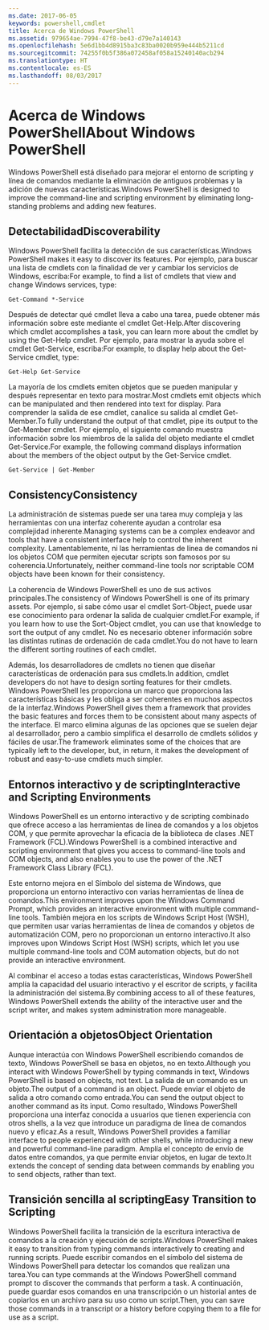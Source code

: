 ```yaml
---
ms.date: 2017-06-05
keywords: powershell,cmdlet
title: Acerca de Windows PowerShell
ms.assetid: 979654ae-7994-47f8-be43-d79e7a140143
ms.openlocfilehash: 5e6d1bb4d8915ba3c83ba0020b959e444b5211cd
ms.sourcegitcommit: 74255f0b5f386a072458af058a15240140acb294
ms.translationtype: HT
ms.contentlocale: es-ES
ms.lasthandoff: 08/03/2017
---
```

# <a name="about-windows-powershell"></a><span data-ttu-id="0d66d-103">Acerca de Windows PowerShell</span><span class="sxs-lookup"><span data-stu-id="0d66d-103">About Windows PowerShell</span></span>
<span data-ttu-id="0d66d-104">Windows PowerShell está diseñado para mejorar el entorno de scripting y línea de comandos mediante la eliminación de antiguos problemas y la adición de nuevas características.</span><span class="sxs-lookup"><span data-stu-id="0d66d-104">Windows PowerShell is designed to improve the command-line and scripting environment by eliminating long-standing problems and adding new features.</span></span>

## <a name="discoverability"></a><span data-ttu-id="0d66d-105">Detectabilidad</span><span class="sxs-lookup"><span data-stu-id="0d66d-105">Discoverability</span></span>
<span data-ttu-id="0d66d-106">Windows PowerShell facilita la detección de sus características.</span><span class="sxs-lookup"><span data-stu-id="0d66d-106">Windows PowerShell makes it easy to discover its features.</span></span> <span data-ttu-id="0d66d-107">Por ejemplo, para buscar una lista de cmdlets con la finalidad de ver y cambiar los servicios de Windows, escriba:</span><span class="sxs-lookup"><span data-stu-id="0d66d-107">For example, to find a list of cmdlets that view and change Windows services, type:</span></span>

```
Get-Command *-Service
```

<span data-ttu-id="0d66d-108">Después de detectar qué cmdlet lleva a cabo una tarea, puede obtener más información sobre este mediante el cmdlet Get-Help.</span><span class="sxs-lookup"><span data-stu-id="0d66d-108">After discovering which cmdlet accomplishes a task, you can learn more about the cmdlet by using the Get-Help cmdlet.</span></span> <span data-ttu-id="0d66d-109">Por ejemplo, para mostrar la ayuda sobre el cmdlet Get-Service, escriba:</span><span class="sxs-lookup"><span data-stu-id="0d66d-109">For example, to display help about the Get-Service cmdlet, type:</span></span>

```
Get-Help Get-Service
```
<span data-ttu-id="0d66d-110">La mayoría de los cmdlets emiten objetos que se pueden manipular y después representar en texto para mostrar.</span><span class="sxs-lookup"><span data-stu-id="0d66d-110">Most cmdlets emit objects which can be manipulated and then rendered into text for display.</span></span> <span data-ttu-id="0d66d-111">Para comprender la salida de ese cmdlet, canalice su salida al cmdlet Get-Member.</span><span class="sxs-lookup"><span data-stu-id="0d66d-111">To fully understand the output of that cmdlet, pipe its output to the Get-Member cmdlet.</span></span> <span data-ttu-id="0d66d-112">Por ejemplo, el siguiente comando muestra información sobre los miembros de la salida del objeto mediante el cmdlet Get-Service.</span><span class="sxs-lookup"><span data-stu-id="0d66d-112">For example, the following command displays information about the members of the object output by the Get-Service cmdlet.</span></span>

```
Get-Service | Get-Member
```

## <a name="consistency"></a><span data-ttu-id="0d66d-113">Consistency</span><span class="sxs-lookup"><span data-stu-id="0d66d-113">Consistency</span></span>
<span data-ttu-id="0d66d-114">La administración de sistemas puede ser una tarea muy compleja y las herramientas con una interfaz coherente ayudan a controlar esa complejidad inherente.</span><span class="sxs-lookup"><span data-stu-id="0d66d-114">Managing systems can be a complex endeavor and tools that have a consistent interface help to control the inherent complexity.</span></span> <span data-ttu-id="0d66d-115">Lamentablemente, ni las herramientas de línea de comandos ni los objetos COM que permiten ejecutar scripts son famosos por su coherencia.</span><span class="sxs-lookup"><span data-stu-id="0d66d-115">Unfortunately, neither command-line tools nor scriptable COM objects have been known for their consistency.</span></span>

<span data-ttu-id="0d66d-116">La coherencia de Windows PowerShell es uno de sus activos principales.</span><span class="sxs-lookup"><span data-stu-id="0d66d-116">The consistency of Windows PowerShell is one of its primary assets.</span></span> <span data-ttu-id="0d66d-117">Por ejemplo, si sabe cómo usar el cmdlet Sort-Object, puede usar ese conocimiento para ordenar la salida de cualquier cmdlet.</span><span class="sxs-lookup"><span data-stu-id="0d66d-117">For example, if you learn how to use the Sort-Object cmdlet, you can use that knowledge to sort the output of any cmdlet.</span></span> <span data-ttu-id="0d66d-118">No es necesario obtener información sobre las distintas rutinas de ordenación de cada cmdlet.</span><span class="sxs-lookup"><span data-stu-id="0d66d-118">You do not have to learn the different sorting routines of each cmdlet.</span></span>

<span data-ttu-id="0d66d-119">Además, los desarrolladores de cmdlets no tienen que diseñar características de ordenación para sus cmdlets.</span><span class="sxs-lookup"><span data-stu-id="0d66d-119">In addition, cmdlet developers do not have to design sorting features for their cmdlets.</span></span> <span data-ttu-id="0d66d-120">Windows PowerShell les proporciona un marco que proporciona las características básicas y les obliga a ser coherentes en muchos aspectos de la interfaz.</span><span class="sxs-lookup"><span data-stu-id="0d66d-120">Windows PowerShell gives them a framework that provides the basic features and forces them to be consistent about many aspects of the interface.</span></span> <span data-ttu-id="0d66d-121">El marco elimina algunas de las opciones que se suelen dejar al desarrollador, pero a cambio simplifica el desarrollo de cmdlets sólidos y fáciles de usar.</span><span class="sxs-lookup"><span data-stu-id="0d66d-121">The framework eliminates some of the choices that are typically left to the developer, but, in return, it makes the development of robust and easy-to-use cmdlets much simpler.</span></span>

## <a name="interactive-and-scripting-environments"></a><span data-ttu-id="0d66d-122">Entornos interactivo y de scripting</span><span class="sxs-lookup"><span data-stu-id="0d66d-122">Interactive and Scripting Environments</span></span>
<span data-ttu-id="0d66d-123">Windows PowerShell es un entorno interactivo y de scripting combinado que ofrece acceso a las herramientas de línea de comandos y a los objetos COM, y que permite aprovechar la eficacia de la biblioteca de clases .NET Framework (FCL).</span><span class="sxs-lookup"><span data-stu-id="0d66d-123">Windows PowerShell is a combined interactive and scripting environment that gives you access to command-line tools and COM objects, and also enables you to use the power of the .NET Framework Class Library (FCL).</span></span>

<span data-ttu-id="0d66d-124">Este entorno mejora en el Símbolo del sistema de Windows, que proporciona un entorno interactivo con varias herramientas de línea de comandos.</span><span class="sxs-lookup"><span data-stu-id="0d66d-124">This environment improves upon the Windows Command Prompt, which provides an interactive environment with multiple command-line tools.</span></span> <span data-ttu-id="0d66d-125">También mejora en los scripts de Windows Script Host (WSH), que permiten usar varias herramientas de línea de comandos y objetos de automatización COM, pero no proporcionan un entorno interactivo.</span><span class="sxs-lookup"><span data-stu-id="0d66d-125">It also improves upon Windows Script Host (WSH) scripts, which let you use multiple command-line tools and COM automation objects, but do not provide an interactive environment.</span></span>

<span data-ttu-id="0d66d-126">Al combinar el acceso a todas estas características, Windows PowerShell amplía la capacidad del usuario interactivo y el escritor de scripts, y facilita la administración del sistema.</span><span class="sxs-lookup"><span data-stu-id="0d66d-126">By combining access to all of these features, Windows PowerShell extends the ability of the interactive user and the script writer, and makes system administration more manageable.</span></span>

## <a name="object-orientation"></a><span data-ttu-id="0d66d-127">Orientación a objetos</span><span class="sxs-lookup"><span data-stu-id="0d66d-127">Object Orientation</span></span>
<span data-ttu-id="0d66d-128">Aunque interactúa con Windows PowerShell escribiendo comandos de texto, Windows PowerShell se basa en objetos, no en texto.</span><span class="sxs-lookup"><span data-stu-id="0d66d-128">Although you interact with Windows PowerShell by typing commands in text, Windows PowerShell is based on objects, not text.</span></span> <span data-ttu-id="0d66d-129">La salida de un comando es un objeto.</span><span class="sxs-lookup"><span data-stu-id="0d66d-129">The output of a command is an object.</span></span> <span data-ttu-id="0d66d-130">Puede enviar el objeto de salida a otro comando como entrada.</span><span class="sxs-lookup"><span data-stu-id="0d66d-130">You can send the output object to another command as its input.</span></span> <span data-ttu-id="0d66d-131">Como resultado, Windows PowerShell proporciona una interfaz conocida a usuarios que tienen experiencia con otros shells, a la vez que introduce un paradigma de línea de comandos nuevo y eficaz.</span><span class="sxs-lookup"><span data-stu-id="0d66d-131">As a result, Windows PowerShell provides a familiar interface to people experienced with other shells, while introducing a new and powerful command-line paradigm.</span></span> <span data-ttu-id="0d66d-132">Amplía el concepto de envío de datos entre comandos, ya que permite enviar objetos, en lugar de texto.</span><span class="sxs-lookup"><span data-stu-id="0d66d-132">It extends the concept of sending data between commands by enabling you to send objects, rather than text.</span></span>

## <a name="easy-transition-to-scripting"></a><span data-ttu-id="0d66d-133">Transición sencilla al scripting</span><span class="sxs-lookup"><span data-stu-id="0d66d-133">Easy Transition to Scripting</span></span>
<span data-ttu-id="0d66d-134">Windows PowerShell facilita la transición de la escritura interactiva de comandos a la creación y ejecución de scripts.</span><span class="sxs-lookup"><span data-stu-id="0d66d-134">Windows PowerShell makes it easy to transition from typing commands interactively to creating and running scripts.</span></span> <span data-ttu-id="0d66d-135">Puede escribir comandos en el símbolo del sistema de Windows PowerShell para detectar los comandos que realizan una tarea.</span><span class="sxs-lookup"><span data-stu-id="0d66d-135">You can type commands at the Windows PowerShell command prompt to discover the commands that perform a task.</span></span> <span data-ttu-id="0d66d-136">A continuación, puede guardar esos comandos en una transcripción o un historial antes de copiarlos en un archivo para su uso como un script.</span><span class="sxs-lookup"><span data-stu-id="0d66d-136">Then, you can save those commands in a transcript or a history before copying them to a file for use as a script.</span></span>

